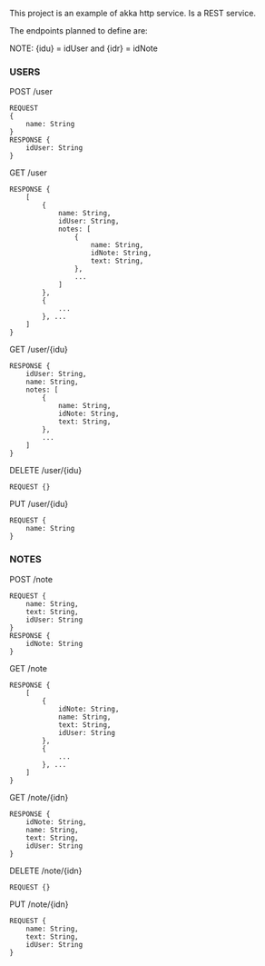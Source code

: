 This project is an example of akka http service. Is a REST service.

The endpoints planned to define are:

NOTE: {idu} = idUser and {idr} = idNote

### USERS

POST /user
````
REQUEST 
{
    name: String
}
RESPONSE {
    idUser: String
}
````

GET /user
````
RESPONSE {
    [
        {
            name: String,
            idUser: String,
            notes: [
                {
                    name: String,
                    idNote: String,
                    text: String,
                },
                ...
            ]
        },
        {
            ...
        }, ...
    ]
}
````

GET /user/{idu}
````
RESPONSE {
    idUser: String,
    name: String,
    notes: [
        {
            name: String,
            idNote: String,
            text: String,
        },
        ...
    ]
}
````

DELETE /user/{idu}
````
REQUEST {}
````



PUT /user/{idu}
````
REQUEST {
    name: String
}
````

### NOTES

POST /note
````
REQUEST {
    name: String,
    text: String,
    idUser: String
}
RESPONSE {
    idNote: String
}
````

GET /note
````
RESPONSE {
    [
        {
            idNote: String,
            name: String,
            text: String,
            idUser: String
        },
        {
            ...
        }, ...
    ]
}
````

GET /note/{idn}
````
RESPONSE {
    idNote: String,
    name: String,
    text: String,
    idUser: String
}
````

DELETE /note/{idn}
````
REQUEST {}
````

PUT /note/{idn}
````
REQUEST {
    name: String,
    text: String,
    idUser: String
}
````


